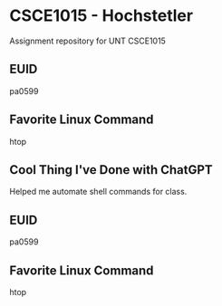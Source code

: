# CSCE1015 - Hochstetler
Assignment repository for UNT CSCE1015
## EUID
pa0599

## Favorite Linux Command
htop

## Cool Thing I've Done with ChatGPT
Helped me automate shell commands for class.
## EUID
pa0599

## Favorite Linux Command
htop
